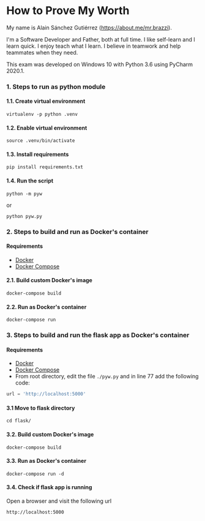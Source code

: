 # How to Prove My Worth
My name is Alain Sánchez Gutiérrez (https://about.me/mr.brazzi). 

I'm a Software Developer and Father, both at full time. I like self-learn and I learn quick. I enjoy teach what I learn. I believe in teamwork and help teammates when they need.

This exam was developed on Windows 10 with Python 3.6 using PyCharm 2020.1.


### 1. Steps to run as python module
#### 1.1. Create virtual environment
```shell script
virtualenv -p python .venv
```

#### 1.2. Enable virtual environment
```/bin/bash
source .venv/bin/activate
```

#### 1.3. Install requirements
```/bin/bash
pip install requirements.txt
```

#### 1.4. Run the script
```/bin/bash
python -m pyw
```
or
```/bin/bash
python pyw.py
```


### 2. Steps to build and run as Docker's container

#### Requirements
* [Docker](https://docs.docker.com/get-docker/)
* [Docker Compose](https://docs.docker.com/compose/install/)

#### 2.1. Build custom Docker's image
````shell script
docker-compose build
````

#### 2.2. Run as Docker's container
````shell script
docker-compose run
````


### 3. Steps to build and run the flask app as Docker's container

#### Requirements
* [Docker](https://docs.docker.com/get-docker/)
* [Docker Compose](https://docs.docker.com/compose/install/)
* From root directory, edit the file `./pyw.py` and in line 77 add the following code:
````python
url = 'http://localhost:5000'
````

#### 3.1 Move to flask directory
````shell script
cd flask/
````

#### 3.2. Build custom Docker's image
````shell script
docker-compose build
````

#### 3.3. Run as Docker's container
````shell script
docker-compose run -d
````

#### 3.4. Check if flask app is running
Open a browser and visit the following url
````
http://localhost:5000
````
